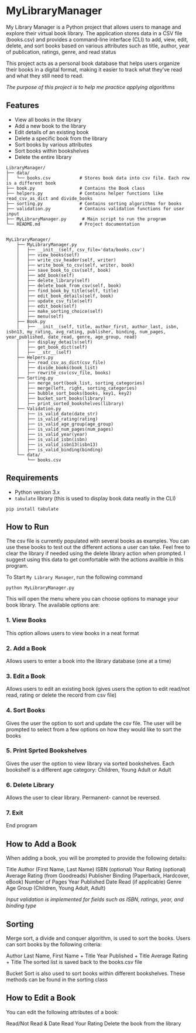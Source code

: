 # MyLibraryManager

My Library Manager is a Python project that allows users to manage and explore their virtual book library. The application stores data in a CSV file (books.csv) and provides a command-line interface (CLI) to add, view, edit, delete, and sort books based on various attributes such as title, author, year of publication, ratings, genre, and read status

This project acts as a personal book database that helps users organize their books in a digital format, making it easier to track what they’ve read and what they still need to read. 

*The purpose of this project is to help me practice applying algorithms*


## Features

- View all books in the library
- Add a new book to the library
- Edit details of an existing book
- Delete a specific book from the library
- Sort books by various attributes
- Sort books within bookshelves
- Delete the entire library

```{bash}
LibraryManager/
├── data/
│   └── books.csv           # Stores book data into csv file. Each row is a different book
├── book.py                 # Contains the Book class 
├── helpers.py              # Contains helper functions like read_csv_as_dict and divide_books
├── sorting.py              # Contains sorting algorithms for books
├── validation.py           # Contains validation functions for user input
├── MyLibraryManager.py      # Main script to run the program
└── README.md               # Project documentation


MyLibraryManager/
    ├── MyLibraryManager.py
    │   ├── __init__(self, csv_file='data/books.csv')
    │   ├── view_books(self)
    │   ├── write_csv_header(self, writer)
    │   ├── write_book_to_csv(self, writer, book)
    │   ├── save_book_to_csv(self, book)
    │   ├── add_book(self)
    │   ├── delete_library(self)
    │   ├── delete_book_from_csv(self, book)
    │   ├── find_book_by_title(self, title)
    │   ├── edit_book_details(self, book)
    │   ├── update_csv_file(self)
    │   ├── edit_book(self)
    │   ├── make_sorting_choice(self)
    │   ├── menu(self)
    ├── Book.py
    │   ├── __init__(self, title, author_first, author_last, isbn, isbn13, my_rating, avg_rating, publisher, binding, num_pages, year_published, date_read, genre, age_group, read)
    │   ├── display_details(self)
    │   ├── get_book_dict(self)
    │   ├── __str__(self)
    ├── Helpers.py
    │   ├── read_csv_as_dict(csv_file)
    │   ├── divide_books(book_list)
    │   ├── rewrite_csv(csv_file, books)
    ├── Sorting.py
    │   ├── merge_sort(book_list, sorting_categories)
    │   ├── merge(left, right, sorting_categories)
    │   ├── bubble_sort_books(books, key1, key2)
    │   ├── bucket_sort_books(library)
    │   ├── print_sorted_bookshelves(library)
    ├── Validation.py
    │   ├── is_valid_date(date_str)
    │   ├── is_valid_rating(rating)
    │   ├── is_valid_age_group(age_group)
    │   ├── is_valid_num_pages(num_pages)
    │   ├── is_valid_year(year)
    │   ├── is_valid_isbn(isbn)
    │   ├── is_valid_isbn13(isbn13)
    │   ├── is_valid_binding(binding)
    └── data/
        └── books.csv
```

## Requirements

- Python version 3.x 
- `tabulate` library (this is used to display book data neatly in the CLI)

```{bash}
pip install tabulate
```

## How to Run

The csv file is currently populated with several books as examples. You can use these books to test out the different actions a user can take. Feel free to clear the library if needed using the delete library action when prompted. I suggest using this data to get comfortable with the actions availble in this program. 

To Start `My Library Manager`, run the following command

```{bash}
python MyLibraryManager.py 
```

This will open the menu where you can choose options to manage your book library. The available options are:

### 1. View Books

This option allows users to view books in a neat format

### 2. Add a Book

Allows users to enter a book into the library database (one at a time)

### 3. Edit a Book

Allows users to edit an existing book (gives users the option to edit read/not read, rating or delete the record from csv file)

### 4. Sort Books

Gives the user the option to sort and update the csv file. The user will be prompted to select from a few options on how they would like to sort the books

### 5. Print Sprted Bookshelves

Gives the user the option to view library via sorted bookshelves. Each bookshelf is a different age category: Children, Young Adult or Adult

### 6. Delete Library

Allows the user to clear library. Permanent- cannot be reversed. 

### 7. Exit

End program

## How to Add a Book

When adding a book, you will be prompted to provide the following details:

Title
Author (First Name, Last Name)
ISBN (optional)
Your Rating (optional)
Average Rating (from Goodreads)
Publisher
Binding (Paperback, Hardcover, eBook)
Number of Pages
Year Published
Date Read (if applicable)
Genre
Age Group (Children, Young Adult, Adult)

*Input validation is implemented for fields such as ISBN, ratings, year, and binding type*

## Sorting

Merge sort, a divide and conquer algorithm, is used to sort the books. Users can sort books by the following criteria:

Author Last Name, First Name + Title
Year Published + Title
Average Rating + Title
The sorted list is saved back to the books.csv file

Bucket Sort is also used to sort books within different bookshelves. These methods can be found in the sorting class

## How to Edit a Book
You can edit the following attributes of a book:

Read/Not Read & Date Read
Your Rating
Delete the book from the library
